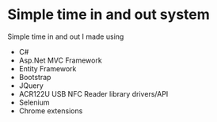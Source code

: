 # Simple time in and out system
Simple time in and out I made using 

- C#
- Asp.Net MVC Framework
- Entity Framework
- Bootstrap
- JQuery
- ACR122U USB NFC Reader library drivers/API
- Selenium
- Chrome extensions
